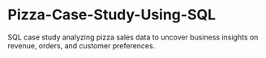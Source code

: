 # Pizza-Case-Study-Using-SQL
 SQL case study analyzing pizza sales data to uncover business insights on revenue, orders, and customer preferences.
